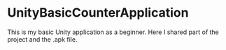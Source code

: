 # UnityBasicCounterApplication
 This is my basic Unity application as a beginner. Here I shared part of the project and the .apk file.